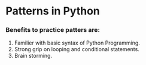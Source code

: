 # Patterns in Python

### Benefits to practice patters are:
1) Familier with basic syntax of Python Programming.
2) Strong grip on looping and conditional statements.
3) Brain storming.


